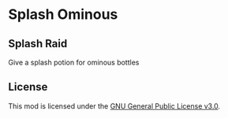 # Splash Ominous 

## Splash Raid

Give a splash potion for ominous bottles

## License

This mod is licensed under the [GNU General Public License v3.0](https://www.gnu.org/licenses/gpl-3.0.en.html).
